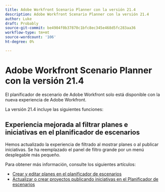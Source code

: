 ```yaml
---
title: Adobe Workfront Scenario Planner con la versión 21.4
description: Adobe Workfront Scenario Planner con la versión 21.4
author: Luke
draft: Probably
source-git-commit: be4904f0b37870c1bfc8ec345e468d5fc283aa36
workflow-type: tm+mt
source-wordcount: '106'
ht-degree: 0%

---
```


# Adobe Workfront Scenario Planner con la versión 21.4

El planificador de escenario de Adobe Workfront solo está disponible con la nueva experiencia de Adobe Workfront.

La versión 21.4 incluye las siguientes funciones:

## Experiencia mejorada al filtrar planes e iniciativas en el planificador de escenarios

Hemos actualizado la experiencia de filtrado al mostrar planes o al publicar iniciativas. Se ha reemplazado el panel de filtro grande por un menú desplegable más pequeño.

Para obtener más información, consulte los siguientes artículos:

* [Crear y editar planes en el planificador de escenarios](../../../scenario-planner/create-and-edit-plans.md)
* [Actualizar o crear proyectos publicando iniciativas en el Planificador de escenarios](../../../scenario-planner/publish-scenarios-update-projects.md)


